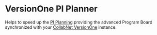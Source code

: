 # VersionOne PI Planner
Helps to speed up the [PI Planning](https://www.scaledagileframework.com/pi-planning/) providing the advanced
Program Board synchronized with your [CollabNet VersionOne](https://www.collab.net/products/versionone) instance.

